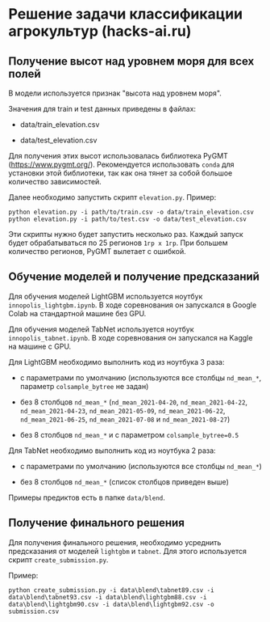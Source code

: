 
# Решение задачи классификации агрокультур (hacks-ai.ru)

## Получение высот над уровнем моря для всех полей

В модели используется признак "высота над уровнем моря".

Значения для train и test данных приведены в файлах:

- data/train_elevation.csv

- data/test_elevation.csv

Для получения этих высот использовалась библиотека PyGMT (https://www.pygmt.org/).
Рекомендуется использовать `conda` для установки этой библиотеки, так как она тянет за
собой большое количество зависимостей.

Далее необходимо запустить скрипт `elevation.py`. Пример:
```
python elevation.py -i path/to/train.csv -o data/train_elevation.csv
python elevation.py -i path/to/test.csv -o data/test_elevation.csv
```

Эти скрипты нужно будет запустить несколько раз. Каждый запуск будет обрабатываться по 25 регионов `1гр x 1гр`. При большем количество регионов, PyGMT вылетает с ошибкой.

## Обучение моделей и получение предсказаний

Для обучения моделей LightGBM используется ноутбук `innopolis_lightgbm.ipynb`. В ходе соревнования он запускался в Google Colab на стандартной машине без GPU.

Для обучения моделей TabNet используется ноутбук `innopolis_tabnet.ipynb`. В ходе соревнования он запускался на Kaggle на машине с GPU.

Для LightGBM необходимо выполнить код из ноутбука 3 раза:

- с параметрами по умолчанию (используются все столбцы `nd_mean_*`, параметр `colsample_bytree` не задан)

- без 8 столбцов `nd_mean_*` (`nd_mean_2021-04-20`, `nd_mean_2021-04-22`, `nd_mean_2021-04-23`, `nd_mean_2021-05-09`, `nd_mean_2021-06-22`, `nd_mean_2021-06-25`, `nd_mean_2021-07-08` и `nd_mean_2021-08-27`)

- без 8 столбцов `nd_mean_*` и с параметром `colsample_bytree=0.5`

Для TabNet необходимо выполнить код из ноутбука 2 раза:

- с параметрами по умолчанию (используются все столбцы `nd_mean_*`)

- без 8 столбцов `nd_mean_*` (список столбцов приведен выше)

Примеры предиктов есть в папке `data/blend`.

## Получение финального решения

Для получения финального решения, необходимо усреднить предсказания от моделей `lightgbm` и `tabnet`.
Для этого используется скрипт `create_submission.py`.

Пример:
```
python create_submission.py -i data\blend\tabnet89.csv -i data\blend\tabnet93.csv -i data\blend\lightgbm88.csv -i data\blend\lightgbm90.csv -i data\blend\lightgbm92.csv -o submission.csv
```
